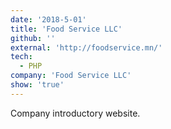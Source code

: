 ```yaml
---
date: '2018-5-01'
title: 'Food Service LLC'
github: ''
external: 'http://foodservice.mn/'
tech:
  - PHP
company: 'Food Service LLC'
show: 'true'
---
```


Company introductory website.
